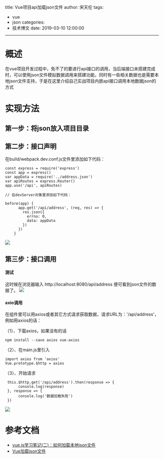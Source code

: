 title: Vue项目api加载json文件
author: 宋天伦
tags:
  - vue
  - json
categories:
  - 技术博文
date: 2019-03-10 12:00:00
---
# 概述
在vue项目开发过程中，免不了的要进行api接口的调用，当后端接口未搭建完成时，可以使用json文件模拟数据调用来搭建功能，同时有一些相关数据也是需要本地json文件支持，于是在这里介绍自己实战项目内嵌api接口调用本地数据json的方式
# 实现方法
## 第一步：将json放入项目目录

## 第二步：接口声明
在build/webpack.dev.conf.js文件里添加如下代码： 
```
const express = require('express')
const app = express()
var appData = require('../address.json')
var apiRoutes = express.Router()
app.use('/api', apiRoutes) 
 
// 在devServer对象里添加如下代码：
 
before(app) {
      app.get('/api/address', (req, res) => {
        res.json({
          errno: 0,
          data: appData
        })
      })
    }
```
![](http://pnabaentf.bkt.clouddn.com//20190310120605.png)
## 第三步：接口调用
#### 测试
这时候在浏览器输入 http://localhost:8080/api/address 便可看到json文件的数据了。
![](http://pnabaentf.bkt.clouddn.com//20190310120717.png)
#### axio调用
在组件里可以用axios或者其它方式请求获取数据，请求URL为：'/api/address'，例如用axios的话：

（1）、下载axios，如果没有的话
```
npm install --save axios vue-axios
```
（2）、在main.js里引入
```
import axios from 'axios'
Vue.prototype.$http = axios
```
（3）、开始请求
```
 this.$http.get('/api/address').then(response => {
      console.log(response)
 }, response => {
      console.log('数据加载失败')
 })
 ```
 ![](http://pnabaentf.bkt.clouddn.com//20190310130149.png)
# 参考文档
* [vue.js学习笔记(二)：如何加载本地json文件](https://www.cnblogs.com/momozjm/p/6271249.html)
* [Vue加载json文件](https://www.cnblogs.com/xsphehe/p/6938438.html)